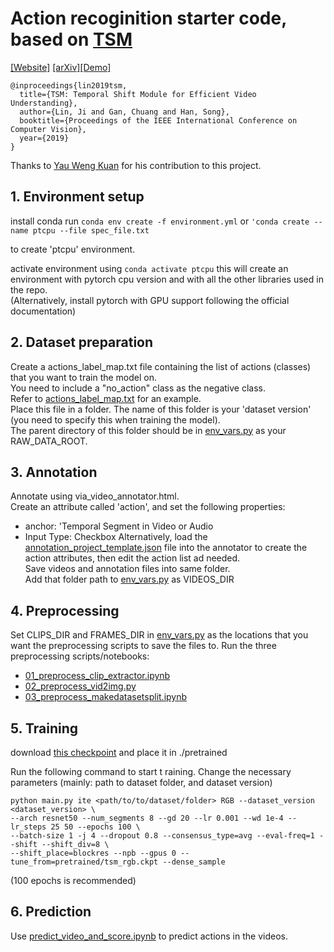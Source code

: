 # Action recoginition starter code, based on [TSM](https://github.com/mit-han-lab/temporal-shift-module)

[[Website]](https://hanlab.mit.edu/projects/tsm/) [[arXiv]](https://arxiv.org/abs/1811.08383)[[Demo]](https://www.youtube.com/watch?v=0T6u7S_gq-4)

```
@inproceedings{lin2019tsm,
  title={TSM: Temporal Shift Module for Efficient Video Understanding},
  author={Lin, Ji and Gan, Chuang and Han, Song},
  booktitle={Proceedings of the IEEE International Conference on Computer Vision},
  year={2019}
} 
```

Thanks to [Yau Weng Kuan](https://github.com/ywk-work) for his contribution to this project.

## 1. Environment setup

install conda 
run 
```conda env create -f environment.yml``` 
or
```'conda create --name ptcpu --file spec_file.txt```

to create 'ptcpu' environment.

activate environment using 
```conda activate ptcpu```
this will create an environment with pytorch cpu version and with all the other libraries used in the repo.  
(Alternatively, install pytorch with GPU support following the official documentation)

## 2. Dataset preparation

Create a actions_label_map.txt file containing the list of actions (classes) that you want to train the model on.  
You need to include a "no_action" class as the negative class.  
Refer to [actions_label_map.txt](https://github.com/benbwf/action_recognition/blob/master/actions_label_map.txt) for an example.  
Place this file in a folder. The name of this folder is your 'dataset version' (you need to specify this when training the model).  
The parent directory of this folder should be in [env_vars.py](https://github.com/benbwf/action_recognition/blob/master/env_vars.py) as your RAW_DATA_ROOT.

## 3. Annotation

Annotate using via_video_annotator.html.  
Create an attribute called 'action', and set the following properties:
 - anchor: 'Temporal Segment in Video or Audio
 - Input Type: Checkbox
Alternatively, load the [annotation_project_template.json](https://github.com/benbwf/action_recognition/blob/master/annotation_project_template.json) file into the annotator to create the action attributes, then edit the action list ad needed.  
Save videos and annotation files into same folder.  
Add that folder path to [env_vars.py](https://github.com/benbwf/action_recognition/blob/master/env_vars.py) as VIDEOS_DIR

## 4. Preprocessing

Set CLIPS_DIR and FRAMES_DIR in [env_vars.py](https://github.com/benbwf/action_recognition/blob/master/env_vars.py) as the locations that you want the preprocessing scripts to save the files to.
Run the three preprocessing scripts/notebooks:
 - [01_preprocess_clip_extractor.ipynb](01_preprocess_clip_extractor.ipynb)
 - [02_preprocess_vid2img.py](./02_preprocess_vid2img.py)
 - [03_preprocess_makedatasetsplit.ipynb](./03_preprocess_makedatasetsplit.ipynb)
 

## 5. Training
download [this checkpoint](https://www.dropbox.com/s/5yxnzubch7b6niu/tsm_rgb.ckpt?dl=1) and place it in ./pretrained

Run the following command to start t raining. Change the necessary parameters (mainly: path to dataset folder, and dataset version)
```
python main.py ite <path/to/to/dataset/folder> RGB --dataset_version <dataset_version> \
--arch resnet50 --num_segments 8 --gd 20 --lr 0.001 --wd 1e-4 --lr_steps 25 50 --epochs 100 \
--batch-size 1 -j 4 --dropout 0.8 --consensus_type=avg --eval-freq=1 --shift --shift_div=8 \
--shift_place=blockres --npb --gpus 0 --tune_from=pretrained/tsm_rgb.ckpt --dense_sample
```
(100 epochs is recommended)

## 6. Prediction
Use [predict_video_and_score.ipynb](https://github.com/benbwf/action_recognition/blob/master/predict_video_and_score.ipynb) to predict actions in the videos.
